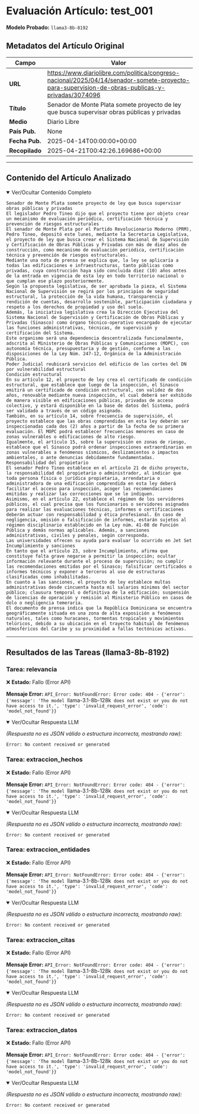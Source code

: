 # Evaluación Artículo: test_001
**Modelo Probado:** `llama3-8b-8192`

## Metadatos del Artículo Original

| Campo          | Valor                                      |
|----------------|--------------------------------------------|
| **URL**        | https://www.diariolibre.com/politica/congreso-nacional/2025/04/14/senador-somete-proyecto-para-supervision-de-obras-publicas-y-privadas/3074096           |
| **Título**     | Senador de Monte Plata somete proyecto de ley que busca supervisar obras públicas y privadas       |
| **Medio**      | Diario Libre         |
| **País Pub.**  | None |
| **Fecha Pub.** | 2025-04-14T00:00:00+00:00 |
| **Recopilado** | 2025-04-21T00:42:26.169686+00:00 |

---

## Contenido del Artículo Analizado

<details open>
<summary>Ver/Ocultar Contenido Completo</summary>

```text
Senador de Monte Plata somete proyecto de ley que busca supervisar obras públicas y privadas
El legislador Pedro Tineo dijo que el proyecto tiene por objeto crear un mecanismo de evaluación periódica, certificación técnica y prevención de riesgos estructurales
El senador de Monte Plata por el Partido Revolucionario Moderno (PRM), Pedro Tineo, depositó este lunes, mediante la Secretaria Legislativa, el proyecto de ley que busca crear el Sistema Nacional de Supervisión y Certificación de Obras Públicas y Privadas con más de diez años de construcción, como mecanismo de evaluación periódica, certificación técnica y prevención de riesgos estructurales.
Mediante una nota de prensa se explica que, la ley se aplicaría a todas las edificaciones e infraestructuras, tanto públicas como privadas, cuya construcción haya sido concluida diez (10) años antes de la entrada en vigencia de esta ley en todo territorio nacional o que cumplan ese plazo posteriormente.
Según la propuesta legislativa, de ser aprobada la pieza, el Sistema Nacional de Supervisión se regirá por los principios de seguridad estructural, la protección de la vida humana, transparencia y rendición de cuentas, desarrollo sostenible, participación ciudadana y respeto a los derechos de propiedad y uso del suelo.
Además, la iniciativa legislativa crea la Dirección Ejecutiva del Sistema Nacional de Supervisión y Certificación de Obras Públicas y Privadas (Sinasco) como órgano técnico-operativo encargado de ejecutar las funciones administrativas, técnicas, de supervisión y certificación del Sistema.
Este organismo será una dependencia descentralizada funcionalmente, adscrita al Ministerio de Obras Públicas y Comunicaciones (MOPC), con autonomía técnica, presupuestaria y de gestión, conforme a las disposiciones de la Ley Núm. 247-12, Orgánica de la Administración Pública.
Poder Judicial reubicará servicios del edificio de las cortes del DN por vulnerabilidad estructural
Condición estructural
En su artículo 12, el proyecto de ley crea el certificado de condición estructural, que establece que luego de la inspección, el Sinasco emitirá un certificado de condición estructural, con validez de dos años, renovable mediante nueva inspección, el cual deberá ser exhibido de manera visible en edificaciones públicas, privadas de acceso colectivo, y estará disponible en la base de datos del Sistema, podrá ser validado a través de un código asignado.
También, en su artículo 14, sobre frecuencia de supervisión, el proyecto establece que las obras comprendidas en esta ley deberán ser inspeccionadas cada dos (2) años a partir de la fecha de su primera evaluación. El MOPC podrá establecer frecuencias menores en caso de zonas vulnerables o edificaciones de alto riesgo.
Igualmente, el artículo 15, sobre la supervisión en zonas de riesgo, establece que el Sinasco podrá ordenar inspecciones extraordinarias en zonas vulnerables a fenómenos sísmicos, deslizamientos o impactos ambientales, o ante denuncias debidamente fundamentadas.
Responsabilidad del propietario
El senador Pedro Tineo establece en el artículo 21 de dicho proyecto, la responsabilidad del propietario o administrador, al indicar que toda persona física o jurídica propietaria, arrendataria o administradora de una edificación comprendida en esta ley deberá facilitar el acceso para inspección, acoger las recomendaciones emitidas y realizar las correcciones que se le indiquen.
Asimismo, en el artículo 22, establece el régimen de los servidores públicos, el cual precisa que los funcionarios o servidores asignados para realizar las evaluaciones técnicas, informes o certificaciones deberán actuar con responsabilidad y ética profesional. En caso de negligencia, omisión o falsificación de informes, estarán sujetos al régimen disciplinario establecido en la Ley núm. 41-08 de Función Pública y demás normas aplicables. Además, a sanciones administrativas, civiles y penales, según corresponda.
Las universidades ofrecen su ayuda para evaluar lo ocurrido en Jet Set
Incumplimiento y sanciones
En tanto que el artículo 23, sobre Incumplimiento, afirma que constituye falta grave negarse a permitir la inspección; ocultar información relevante durante el proceso de supervisión; no cumplir las recomendaciones emitidas por el Sinasco; falsificar certificados o informes técnicos y exponer a terceros al uso de estructuras clasificadas como inhabilitadas.
En cuanto a las sanciones, el proyecto de ley establece multas administrativas desde cincuenta hasta mil salarios mínimos del sector público; clausura temporal o definitiva de la edificación; suspensión de licencias de operación y remisión al Ministerio Público en casos de dolo o negligencia temeraria.
El documento de prensa indica que la República Dominicana se encuentra geográficamente situada en una zona de alta exposición a fenómenos naturales, tales como huracanes, tormentas tropicales y movimientos telúricos, debido a su ubicación en el trayecto habitual de fenómenos atmosféricos del Caribe y su proximidad a fallas tectónicas activas.
```
</details>

---

## Resultados de las Tareas (llama3-8b-8192)

### Tarea: relevancia

❌ **Estado:** Fallo (Error API)

   **Mensaje Error:** `API_Error: NotFoundError: Error code: 404 - {'error': {'message': 'The model `llama-3.1-8b-128k` does not exist or you do not have access to it.', 'type': 'invalid_request_error', 'code': 'model_not_found'}}`


<details open>
<summary>Ver/Ocultar Respuesta LLM</summary>

_(Respuesta no es JSON válido o estructura incorrecta, mostrando raw):_
```
Error: No content received or generated
```
</details>


### Tarea: extraccion_hechos

❌ **Estado:** Fallo (Error API)

   **Mensaje Error:** `API_Error: NotFoundError: Error code: 404 - {'error': {'message': 'The model `llama-3.1-8b-128k` does not exist or you do not have access to it.', 'type': 'invalid_request_error', 'code': 'model_not_found'}}`


<details open>
<summary>Ver/Ocultar Respuesta LLM</summary>

_(Respuesta no es JSON válido o estructura incorrecta, mostrando raw):_
```
Error: No content received or generated
```
</details>


### Tarea: extraccion_entidades

❌ **Estado:** Fallo (Error API)

   **Mensaje Error:** `API_Error: NotFoundError: Error code: 404 - {'error': {'message': 'The model `llama-3.1-8b-128k` does not exist or you do not have access to it.', 'type': 'invalid_request_error', 'code': 'model_not_found'}}`


<details open>
<summary>Ver/Ocultar Respuesta LLM</summary>

_(Respuesta no es JSON válido o estructura incorrecta, mostrando raw):_
```
Error: No content received or generated
```
</details>


### Tarea: extraccion_citas

❌ **Estado:** Fallo (Error API)

   **Mensaje Error:** `API_Error: NotFoundError: Error code: 404 - {'error': {'message': 'The model `llama-3.1-8b-128k` does not exist or you do not have access to it.', 'type': 'invalid_request_error', 'code': 'model_not_found'}}`


<details open>
<summary>Ver/Ocultar Respuesta LLM</summary>

_(Respuesta no es JSON válido o estructura incorrecta, mostrando raw):_
```
Error: No content received or generated
```
</details>


### Tarea: extraccion_datos

❌ **Estado:** Fallo (Error API)

   **Mensaje Error:** `API_Error: NotFoundError: Error code: 404 - {'error': {'message': 'The model `llama-3.1-8b-128k` does not exist or you do not have access to it.', 'type': 'invalid_request_error', 'code': 'model_not_found'}}`


<details open>
<summary>Ver/Ocultar Respuesta LLM</summary>

_(Respuesta no es JSON válido o estructura incorrecta, mostrando raw):_
```
Error: No content received or generated
```
</details>
